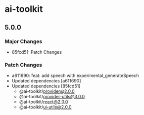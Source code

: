 # ai-toolkit

## 5.0.0

### Major Changes

- 85fcd51: Patch Changes

### Patch Changes

- a611690: feat: add speech with experimental_generateSpeech
- Updated dependencies [a611690]
- Updated dependencies [85fcd51]
  - @ai-toolkit/provider@2.0.0
  - @ai-toolkit/provider-utils@3.0.0
  - @ai-toolkit/react@2.0.0
  - @ai-toolkit/ui-utils@2.0.0
